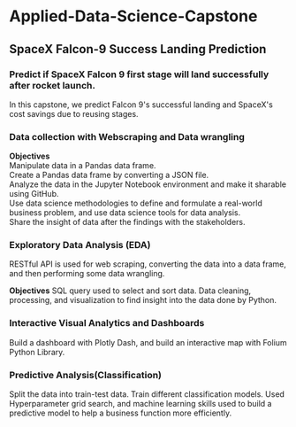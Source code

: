 # Applied-Data-Science-Capstone
## SpaceX Falcon-9 Success Landing Prediction
### Predict if SpaceX Falcon 9 first stage will land successfully after rocket launch.
In this capstone, we predict Falcon 9's successful landing and SpaceX's cost savings due to reusing stages.

### Data collection with Webscraping and Data wrangling
**Objectives** <br>
Manipulate data in a Pandas data frame.<br>
Create a Pandas data frame by converting a JSON file.<br>
Analyze the data in the Jupyter Notebook environment and make it sharable using GitHub.<br>
Use data science methodologies to define and formulate a real-world business problem, and use data science tools for data analysis.<br>
Share the insight of data after the findings with the stakeholders.

### Exploratory Data Analysis (EDA)
RESTful API is used for web scraping, converting the data into a data frame, and then performing some data wrangling.

**Objectives**
SQL query used to select and sort data. Data cleaning, processing, and visualization to find insight into the data done by Python.

### Interactive Visual Analytics and Dashboards
Build a dashboard with Plotly Dash, and build an interactive map with Folium Python Library.

### Predictive Analysis(Classification)
Split the data into train-test data. Train different classification models. Used Hyperparameter grid search, and machine learning skills used to build a predictive model to help a business function more efficiently.


